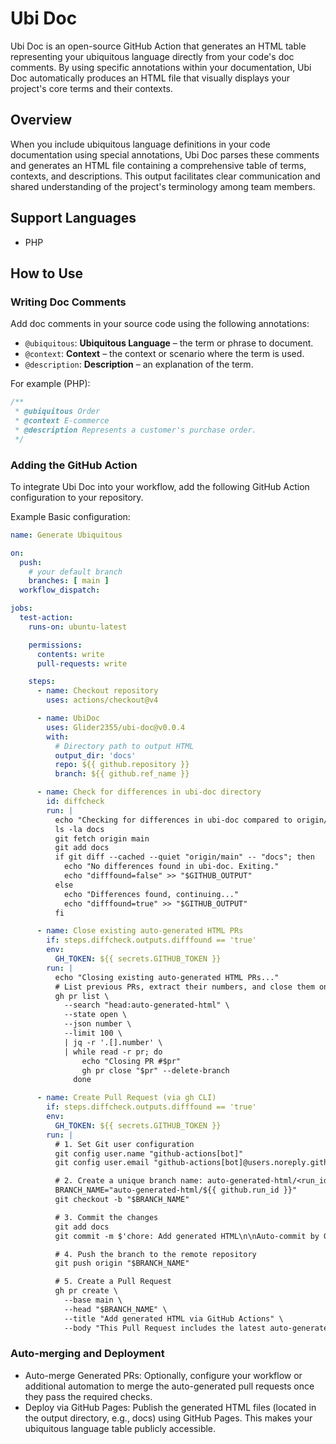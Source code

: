 # Ubi Doc

Ubi Doc is an open-source GitHub Action that generates an HTML table representing your ubiquitous language directly from your code's doc comments. By using specific annotations within your documentation, Ubi Doc automatically produces an HTML file that visually displays your project's core terms and their contexts.

## Overview

When you include ubiquitous language definitions in your code documentation using special annotations, Ubi Doc parses these comments and generates an HTML file containing a comprehensive table of terms, contexts, and descriptions. This output facilitates clear communication and shared understanding of the project's terminology among team members.

## Support Languages
- PHP

## How to Use

### Writing Doc Comments

Add doc comments in your source code using the following annotations:

- `@ubiquitous`: **Ubiquitous Language** – the term or phrase to document.
- `@context`: **Context** – the context or scenario where the term is used.
- `@description`: **Description** – an explanation of the term.

For example (PHP):

```php
/**
 * @ubiquitous Order
 * @context E-commerce
 * @description Represents a customer's purchase order.
 */
```

### Adding the GitHub Action

To integrate Ubi Doc into your workflow, add the following GitHub Action configuration to your repository.

Example Basic configuration: 

```yml
name: Generate Ubiquitous

on:
  push:
    # your default branch
    branches: [ main ]
  workflow_dispatch:

jobs:
  test-action:
    runs-on: ubuntu-latest

    permissions:
      contents: write
      pull-requests: write

    steps:
      - name: Checkout repository
        uses: actions/checkout@v4

      - name: UbiDoc
        uses: Glider2355/ubi-doc@v0.0.4
        with:
          # Directory path to output HTML
          output_dir: 'docs'
          repo: ${{ github.repository }}
          branch: ${{ github.ref_name }}

      - name: Check for differences in ubi-doc directory
        id: diffcheck
        run: |
          echo "Checking for differences in ubi-doc compared to origin/main..."
          ls -la docs
          git fetch origin main
          git add docs
          if git diff --cached --quiet "origin/main" -- "docs"; then
            echo "No differences found in ubi-doc. Exiting."
            echo "difffound=false" >> "$GITHUB_OUTPUT"
          else
            echo "Differences found, continuing..."
            echo "difffound=true" >> "$GITHUB_OUTPUT"
          fi

      - name: Close existing auto-generated HTML PRs
        if: steps.diffcheck.outputs.difffound == 'true'
        env:
          GH_TOKEN: ${{ secrets.GITHUB_TOKEN }}
        run: |
          echo "Closing existing auto-generated HTML PRs..."
          # List previous PRs, extract their numbers, and close them one by one
          gh pr list \
            --search "head:auto-generated-html" \
            --state open \
            --json number \
            --limit 100 \
            | jq -r '.[].number' \
            | while read -r pr; do
                echo "Closing PR #$pr"
                gh pr close "$pr" --delete-branch
              done

      - name: Create Pull Request (via gh CLI)
        if: steps.diffcheck.outputs.difffound == 'true'
        env:
          GH_TOKEN: ${{ secrets.GITHUB_TOKEN }}
        run: |
          # 1. Set Git user configuration
          git config user.name "github-actions[bot]"
          git config user.email "github-actions[bot]@users.noreply.github.com"

          # 2. Create a unique branch name: auto-generated-html/<run_id>
          BRANCH_NAME="auto-generated-html/${{ github.run_id }}"
          git checkout -b "$BRANCH_NAME"

          # 3. Commit the changes
          git add docs
          git commit -m $'chore: Add generated HTML\n\nAuto-commit by GitHub Actions.'

          # 4. Push the branch to the remote repository
          git push origin "$BRANCH_NAME"

          # 5. Create a Pull Request
          gh pr create \
            --base main \
            --head "$BRANCH_NAME" \
            --title "Add generated HTML via GitHub Actions" \
            --body "This Pull Request includes the latest auto-generated HTML files."
```

### Auto-merging and Deployment
- Auto-merge Generated PRs: Optionally, configure your workflow or additional automation to merge the auto-generated pull requests once they pass the required checks.
- Deploy via GitHub Pages: Publish the generated HTML files (located in the output directory, e.g., docs) using GitHub Pages. This makes your ubiquitous language table publicly accessible.